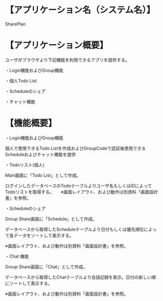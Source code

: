 # 【アプリケーション名（システム名）】
SharePlan
# 【アプリケーション概要】
ユーザがブラウザより下記機能を利用できるアプリを提供する。

・Login機能およびGroup機能

・個人Todo List

・Scheduleのシェア

・チャット機能
# 【機能概要】

・Login機能およびGroup機能

個人で使用できるTodo Listを作成およびGroupCodeで認証後使用できるScheduleおよびチャット機能を提供

・Todoリスト(個人)

Main画面に「Todo List」として作成。

ログインしたデータベースのTodoテーブルよりユーザ名もしくはIDによってTodoリストを取得する。
　
※画面レイアウト、および動作は別資料「画面設計書」を参照。

・Scheduleのシェア

Group Share画面に「Schedule」として作成。

データベースから取得したScheduleテーブルより日付もしくは優先順位によって各データをソートして表示する。

※画面レイアウト、および動作は別資料「画面設計書」を参照。

・Chat 機能

Group Share画面に「Chat」として作成。

データベースから取得したChatテーブルより会話記録を表示。日付の新しい順にソートして表示する。

※画面レイアウト、および動作は別資料「画面設計書」を参照。

